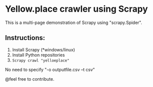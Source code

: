 Yellow.place crawler using Scrapy
=================

This is a multi-page demonstration of Scrapy using "scrapy.Spider".

Instructions:
-----------------

1. Install Scrapy (*windows/linux)
2. Install Python repositories
3. ``Scrapy crawl "yelloeplace"``

No need to specify "-o outputfile.csv –t csv"

@feel free to contribute.
